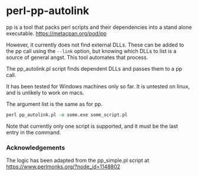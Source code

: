# perl-pp-autolink

pp is a tool that packs perl scripts and their dependencies into a stand alone executable.  https://metacpan.org/pod/pp

However, it currently does not find external DLLs. These can be added to the pp call using the ```--link``` option,
but knowing which DLLs to list is a source of general angst.  This tool automates that process.

The pp_autolink.pl script finds dependent DLLs and passes them to a pp call.

It has been tested for Windows machines only so far.  It is untested on linux, and is unlikely to work on macs.  

The argument list is the same as for pp.  

```perl
perl pp_autolink.pl -o some.exe some_script.pl
```

Note that currently only one script is supported, and it must be the last entry in the command.  


### Acknowledgements ###

The logic has been adapted from the pp_simple.pl script at https://www.perlmonks.org/?node_id=1148802
